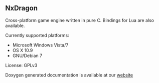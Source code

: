 NxDragon
------------

Cross-platform game engine written in pure C. Bindings for
Lua are also available.

Currently supported platforms:
 - Microsoft Windows Vista/7
 - OS X 10.9 
 - GNU/Debian 7

License: GPLv3 

Doxygen generated documentation is available at
our [website](http://www.nxdragon.se) 
